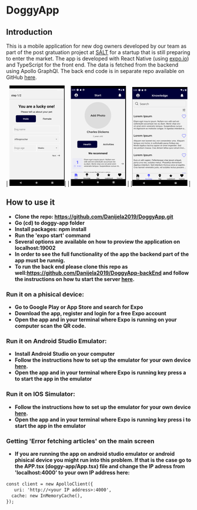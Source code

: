 # DoggyApp

## Introduction

This is a mobile application for new dog owners developed by our team as part of the post gratuation project at [SALT](https://salt.study/) for a startup that is still preparing to enter the market. 
 The app is developed with React Native (using [expo.io](https://expo.io/)) and TypeScript for the front end. The data is fetched from the backend using Apollo GraphQl.
 The back end code is in separate repo available on GitHub [here](https://github.com/Danijela2019/DoggyApp-backEnd). 

| ![DoggyApp Onboarding](onboarding.png)|  | ![DoggyApp Start](start.png) |  |![DoggyApp Knowledge](knowledge.png) |



## How to use it
- **Clone the repo: https://github.com/Danijela2019/DoggyApp.git**
- **Go (cd) to doggy-app folder**
- **Install packages: npm install**
- **Run the 'expo start' command**
- **Several options are available on how to proview the application on localhost:19002**
- **In order to see the full functionality of the app the backend part of the app must be runnig.**
- **To run the back end please clone this repo as well:https://github.com/Danijela2019/DoggyApp-backEnd and follow the instructions on how tu start the server [here](https://github.com/Danijela2019/DoggyApp-backEnd).** 

### Run it on a phisical device:
- **Go to Google Play or App Store and search for Expo**
- **Download the app, register and login for a free Expo account**
- **Open the app and in your terminal where Expo is running on your computer scan the QR code.**

### Run it on Android Studio Emulator:
- **Install Android Studio on your computer**
- **Follow the instructions how to set up the emulator for your own device [here](https://docs.expo.io/workflow/android-studio-emulator/).**
- **Open the app and in your terminal where Expo is running key press a to start the app in the emulator**

### Run it on IOS Simulator:
- **Follow the instructions how to set up the emulator for your own device [here](https://docs.expo.io/workflow/ios-simulator/).**
- **Open the app and in your terminal where Expo is running key press i to start the app in the emulator**

### Getting 'Error fetching articles' on the main screen
- **If you are running the app on android studio emulator or android phisical device you might run into this problem. If that is the case go to the APP.tsx (doggy-app/App.tsx) file and change the IP adress from 'localhost:4000' to your own IP address here:**

```at App.tsx line:17
const client = new ApolloClient({
   uri: 'http://<your IP address>:4000',
  cache: new InMemoryCache(),
});
```


